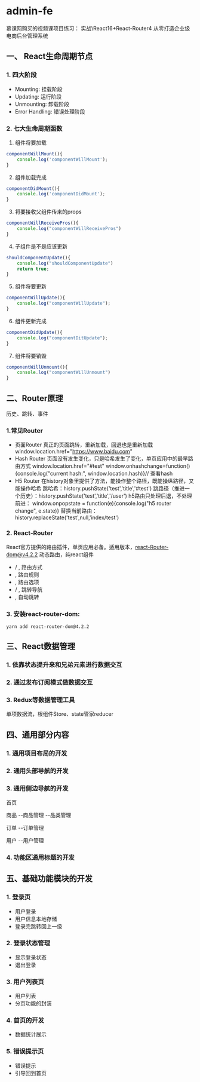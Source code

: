 # admin-fe
慕课网购买的视频课项目练习： 实战\React16+React-Router4 从零打造企业级电商后台管理系统 

## 一、 React生命周期节点

### 1. 四大阶段
+ Mounting: 挂载阶段
+ Updating: 运行阶段
+ Unmounting: 卸载阶段
+ Error Handling: 错误处理阶段

### 2. 七大生命周期函数
1. 组件将要加载
```js
componentWillMount(){
	console.log('componentWillMount');
}
```

2. 组件加载完成
```js
componentDidMount(){
	console.log('componentDidMount');
}
```

3. 将要接收父组件传来的props
```js
componentWillReceivePros(){
	console.log("componentWillReceivePros")
}
```

4. 子组件是不是应该更新
```js
shouldComponentUpdate(){
	console.log("shouldComponentUpdate")
	return true;
}
```

5. 组件将要更新
```js
componentWillUpdate(){
	console.log("componentWillUpdate");
}
```
6. 组件更新完成
```js
componentDidUpdate(){
	console.log("componentDitUpdate");
}
```

7. 组件将要销毁
```js
componentWillUnmount(){
	console.log("componentWillUnmount")
}
```

## 二、Router原理
历史、跳转、事件

### 1.常见Router
+ 页面Router
真正的页面跳转，重新加载，回退也是重新加载
window.location.href="https://www.baidu.com"
+ Hash Router
页面没有发生变化，只是哈希发生了变化，单页应用中的最早路由方式
window.location.href="#test"
window.onhashchange=function(){console.log("current hash:", window.location.hash)}// 查看hash
+ H5 Router
在history对象里提供了方法，能操作整个路径，既能操纵路径，又能操作哈希
跳哈希：history.pushState('test','title','#test')
跳路径（推进一个历史）：history.pushState('test','title','/user')
h5路由只处理后退，不处理前进：
window.onpopstate = function(e){console.log("h5 router change", e.state)}
替换当前路由：history.replaceState('test',null,'index/test')

### 2. React-Router
React官方提供的路由插件，单页应用必备。适用版本，react-Router-dom@v4.2.2
动态路由，纯react组件
+ <BrowserRouter> / <HashRouter>, 路由方式
+ <Route>, 路由规则
+ <Switch>, 路由选项
+ <Link/> / <NavLink>, 跳转导航
+ <Redirect>, 自动跳转

### 3. 安装react-router-dom:
`yarn add react-router-dom@4.2.2`

## 三、React数据管理
### 1. 依靠状态提升来和兄弟元素进行数据交互
### 2. 通过发布订阅模式做数据交互
### 3. Redux等数据管理工具
单项数据流，根组件Store、state管家reducer

## 四、通用部分内容
### 1. 通用项目布局的开发
### 2. 通用头部导航的开发
### 3. 通用侧边导航的开发
首页

商品
--商品管理
--品类管理

订单
--订单管理

用户
--用户管理
### 4. 功能区通用标题的开发

## 五、基础功能模块的开发
### 1. 登录页
+ 用户登录
+ 用户信息本地存储
+ 登录完跳转回上一级

### 2. 登录状态管理
+ 显示登录状态
+ 退出登录

### 3. 用户列表页
+ 用户列表
+ 分页功能的封装

### 4. 首页的开发
+ 数据统计展示

### 5. 错误提示页
+ 错误提示
+ 引导回到首页

